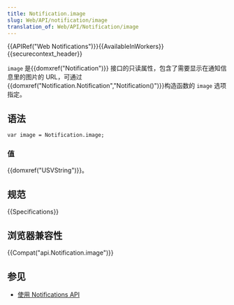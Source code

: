 ```yaml
---
title: Notification.image
slug: Web/API/notification/image
translation_of: Web/API/Notification/image
---
```

{{APIRef("Web Notifications")}}{{AvailableInWorkers}}{{securecontext_header}}

`image` 是{{domxref("Notification")}} 接口的只读属性，包含了需要显示在通知信息里的图片的 URL，可通过{{domxref("Notification.Notification","Notification()")}}构造函数的 `image` 选项指定。

## 语法

```plain
var image = Notification.image;
```

### 值

{{domxref("USVString")}}。

## 规范

{{Specifications}}

## 浏览器兼容性

{{Compat("api.Notification.image")}}

## 参见

- [使用 Notifications API](/en-US/docs/Web/API/Notifications_API/Using_the_Notifications_API)
